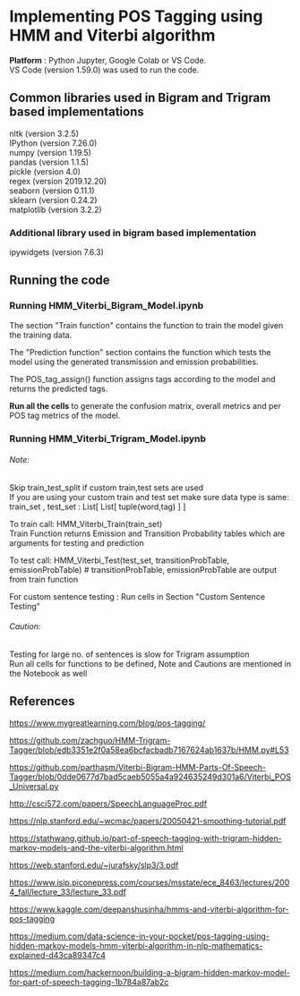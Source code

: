 # Implementing POS Tagging using HMM and Viterbi algorithm

**Platform** : Python Jupyter, Google Colab or VS Code.  
VS Code (version 1.59.0) was used to run the code. 

## Common libraries used in Bigram and Trigram based implementations
nltk (version 3.2.5)  
IPython (version 7.26.0)  
numpy (version 1.19.5)  
pandas (version 1.1.5)  
pickle (version 4.0)  
regex (version 2019.12.20)  
seaborn (version 0.11.1)  
sklearn (version 0.24.2)  
matplotlib (version 3.2.2)  

### Additional library used in bigram based implementation
ipywidgets (version 7.6.3)

## Running the code
### Running HMM_Viterbi_Bigram_Model.ipynb
The section "Train function" contains the function to train the model given the training data.  

The "Prediction function" section contains the function which tests the model using the generated transmission and emission probabilities.  

The POS_tag_assign() function assigns tags according to the model and returns the predicted tags.  

**Run all the cells** to generate the confusion matrix, overall metrics and per POS tag metrics of the model.

### Running HMM_Viterbi_Trigram_Model.ipynb
###### Note:
Skip train_test_split if custom train,test sets are used  
If you are using your custom train and test set make sure data type is same: train_set , test_set : List[ List[ tuple(word,tag) ] ]  

To train call: HMM_Viterbi_Train(train_set)  
Train Function returns Emission and Transition Probability tables which are arguments for testing and prediction

To test call: HMM_Viterbi_Test(test_set, transitionProbTable, emissionProbTable) # transitionProbTable, emissionProbTable are output from train function  

For custom sentence testing : Run cells in Section "Custom Sentence Testing"  

###### Caution:  
Testing for large no. of sentences is slow for Trigram assumption  
Run all cells for functions to be defined, Note and Cautions are mentioned in the Notebook as well  

## References
https://www.mygreatlearning.com/blog/pos-tagging/  

https://github.com/zachguo/HMM-Trigram-Tagger/blob/edb3351e2f0a58ea6bcfacbadb7167624ab1637b/HMM.py#L53  

https://github.com/parthasm/Viterbi-Bigram-HMM-Parts-Of-Speech-Tagger/blob/0dde0677d7bad5caeb5055a4a924635249d301a6/Viterbi_POS_Universal.py  

http://csci572.com/papers/SpeechLanguageProc.pdf  

https://nlp.stanford.edu/~wcmac/papers/20050421-smoothing-tutorial.pdf  

https://stathwang.github.io/part-of-speech-tagging-with-trigram-hidden-markov-models-and-the-viterbi-algorithm.html  

https://web.stanford.edu/~jurafsky/slp3/3.pdf  

https://www.isip.piconepress.com/courses/msstate/ece_8463/lectures/2004_fall/lecture_33/lecture_33.pdf  

https://www.kaggle.com/deepanshusinha/hmms-and-viterbi-algorithm-for-pos-tagging  

https://medium.com/data-science-in-your-pocket/pos-tagging-using-hidden-markov-models-hmm-viterbi-algorithm-in-nlp-mathematics-explained-d43ca89347c4  

https://medium.com/hackernoon/building-a-bigram-hidden-markov-model-for-part-of-speech-tagging-1b784a87ab2c  
